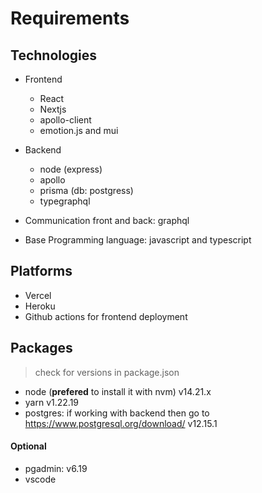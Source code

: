 # Requirements

## Technologies

- Frontend

  - React
  - Nextjs
  - apollo-client
  - emotion.js and mui

- Backend

  - node (express)
  - apollo
  - prisma (db: postgress)
  - typegraphql

- Communication front and back: graphql
- Base Programming language: javascript and typescript

## Platforms

- Vercel
- Heroku
- Github actions for frontend deployment

## Packages

> check for versions in package.json

- node (**prefered** to install it with nvm) v14.21.x
- yarn v1.22.19
- postgres: if working with backend then go to https://www.postgresql.org/download/ v12.15.1

#### Optional

- pgadmin: v6.19
- vscode

